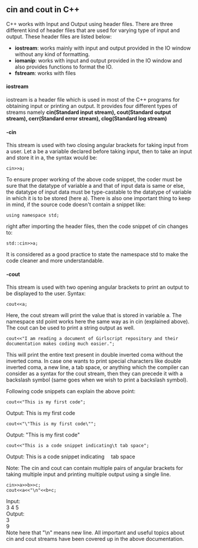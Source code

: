 ## cin and cout in C++

C++ works with Input and Output using header files. There are three different kind of header files that are used for varying type of input and output. These header files are listed below:
- **iostream**: works mainly with input and output provided in the IO window without any kind of formatting.
- **iomanip**: works with input and output provided in the IO window and also provides functions to format the IO.
- **fstream**: works with files

#### iostream

iostream is a header file which is used in most of the C++ programs for obtaining input or printing an output. It provides four different types of streams namely **cin(Standard input stream), cout(Standard output stream), cerr(Standard error stream), clog(Standard log stream)**

#### -cin
This stream is used with two closing angular brackets for taking input from a user.
Let a be a variable declared before taking input, then to take an input and store it in a, the syntax would be:
```
cin>>a;
```
To ensure proper working of the above code snippet, the coder must be sure that the datatype of variable a and that of input data is same or else, the datatype of input data must be type-castable to the datatype of variable in which it is to be stored (here a).
There is also one important thing to keep in mind, if the source code doesn't contain a snippet like:
```
using namespace std;
```
right after importing the header files, then the code snippet of cin changes to:
```
std::cin>>a;
```
It is considered as a good practice to state the namespace std to make the code cleaner and more understandable.

#### -cout
This stream is used with two opening angular brackets to print an output to be displayed to the user. Syntax:
```
cout<<a;
```
Here, the cout stream will print the value that is stored in variable a. The namespace std point works here the same way as in cin (explained above). The cout can be used to print a string output as well.
```
cout<<"I am reading a document of Girlscript repository and their documentation makes coding much easier.";
```
This will print the entire text present in double inverted coma without the inverted coma.
In case one wants to print special characters like double inverted coma, a new line, a tab space, or anything which the compiler can consider as a syntax for the cout stream, then they can precede it with a backslash symbol (same goes when we wish to print a backslash symbol).

Following code snippets can explain the above point:

```
cout<<"This is my first code";
```
Output: This is my first code
```
cout<<"\"This is my first code\"";
```
Output: "This is my first code"
```
cout<<"This is a code snippet indicating\t tab space";
```
Output: This is a code snippet indicating&emsp; tab space

Note: The cin and cout can contain multiple pairs of angular brackets for taking multiple input and printing multiple output using a single line.

```
cin>>a>>b>>c;
cout<<a<<"\n"<<b+c;
```
Input: <br>
3 4 5 <br>
Output: <br>
3 <br>
9
<br>
Note here that "\n" means new line.
All important and useful topics about cin and cout streams have been covered up in the above documentation.
